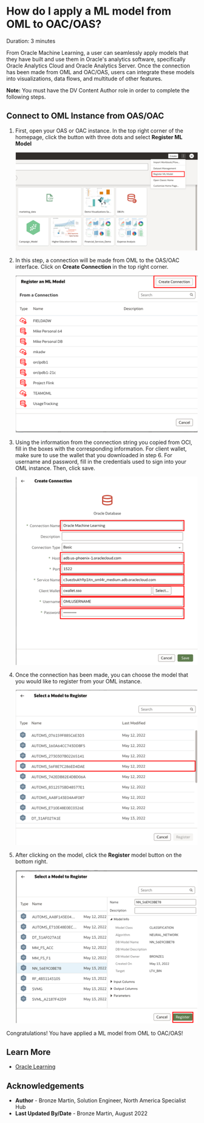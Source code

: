 # How do I apply a ML model from OML to OAC/OAS?
Duration: 3 minutes

From Oracle Machine Learning, a user can seamlessly apply models that they have built and use them in Oracle's analytics software, specifically Oracle Analytics Cloud and Oracle Analytics Server. Once the connection has been made from OML and OAC/OAS, users can integrate these models into visualizations, data flows, and multitude of other features. 

**Note:** You must have the DV Content Author role in order to complete the following steps.

## Connect to OML Instance from OAS/OAC 

1. First, open your OAS or OAC instance. In the top right corner of the homepage, click the button with three dots and select **Register ML Model**

    ![Register ML Model](images/oas-homepage.png)

2.  In this step, a connection will be made from OML to the OAS/OAC interface. Click on **Create Connection** in the top right corner. 
    
    ![Establish connection to OML](images/find-connection.png)

3.  Using the information from the connection string you copied from OCI, fill in the boxes with the corresponding information. For client wallet, make sure to use the wallet that you downloaded in step 6. For username and password, fill in the credentials used to sign into your OML instance. Then, click save. 

    ![Fill in the Credentials](images/credential-fill.png)

4. Once the connection has been made, you can choose the model that you would like to register from your OML instance. 

    ![Pick the Model](images/select-model.png)

5. After clicking on the model, click the **Register** model button on the bottom right. 

    ![Register the model](images/register-model.png)

Congratulations! You have applied a ML model from OML to OAC/OAS!

## Learn More

* [Oracle Learning](https://www.youtube.com/watch?v=quIUPzcCaOw)

## Acknowledgements
* **Author** - Bronze Martin, Solution Engineer, North America Specialist Hub
* **Last Updated By/Date** - Bronze Martin, August 2022